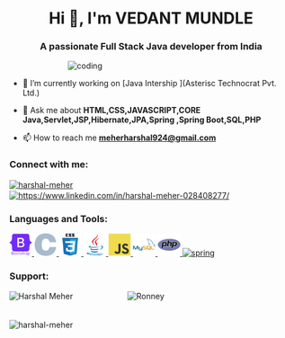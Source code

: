 <h1 align="center">Hi 👋, I'm VEDANT MUNDLE</h1>
<h3 align="center">A passionate Full Stack Java developer from India</h3>
<img align="right" alt="coding" width="400" src="https://user-images.githubusercontent.com/55389276/140866485-8fb1c876-9a8f-4d6a-98dc-08c4981eaf70.gif">

<p align="left"> <img src="https://komarev.com/ghpvc/?username=harshalmeher05&label=Profile%20views&color=0e75b6&style=flat" alt="" /> </p>

- 🔭 I’m currently working on [Java Intership ](Asterisc Technocrat Pvt. Ltd.)

- 💬 Ask me about **HTML,CSS,JAVASCRIPT,CORE Java,Servlet,JSP,Hibernate,JPA,Spring ,Spring Boot,SQL,PHP**

- 📫 How to reach me **meherharshal924@gmail.com**

<h3 align="left">Connect with me:</h3>
<p align="left">
<a href="https://dev.to/harshal-meher" target="blank"><img align="center" src="https://raw.githubusercontent.com/rahuldkjain/github-profile-readme-generator/master/src/images/icons/Social/devto.svg" alt="harshal-meher" height="30" width="40" /></a>
<a href="https://linkedin.com/in/https://www.linkedin.com/in/harshal-meher-028408277/" target="blank"><img align="center" src="https://raw.githubusercontent.com/rahuldkjain/github-profile-readme-generator/master/src/images/icons/Social/linked-in-alt.svg" alt="https://www.linkedin.com/in/harshal-meher-028408277/" height="30" width="40" /></a>
</p>

<h3 align="left">Languages and Tools:</h3>
<p align="left"> <a href="https://getbootstrap.com" target="_blank" rel="noreferrer"> <img src="https://raw.githubusercontent.com/devicons/devicon/master/icons/bootstrap/bootstrap-plain-wordmark.svg" alt="bootstrap" width="40" height="40"/> </a> <a href="https://www.cprogramming.com/" target="_blank" rel="noreferrer"> <img src="https://raw.githubusercontent.com/devicons/devicon/master/icons/c/c-original.svg" alt="c" width="40" height="40"/> </a> <a href="https://www.w3schools.com/css/" target="_blank" rel="noreferrer"> <img src="https://raw.githubusercontent.com/devicons/devicon/master/icons/css3/css3-original-wordmark.svg" alt="css3" width="40" height="40"/> </a> <a href="https://www.java.com" target="_blank" rel="noreferrer"> <img src="https://raw.githubusercontent.com/devicons/devicon/master/icons/java/java-original.svg" alt="java" width="40" height="40"/> </a> <a href="https://developer.mozilla.org/en-US/docs/Web/JavaScript" target="_blank" rel="noreferrer"> <img src="https://raw.githubusercontent.com/devicons/devicon/master/icons/javascript/javascript-original.svg" alt="javascript" width="40" height="40"/> </a> <a href="https://www.mysql.com/" target="_blank" rel="noreferrer"> <img src="https://raw.githubusercontent.com/devicons/devicon/master/icons/mysql/mysql-original-wordmark.svg" alt="mysql" width="40" height="40"/> </a> <a href="https://www.php.net" target="_blank" rel="noreferrer"> <img src="https://raw.githubusercontent.com/devicons/devicon/master/icons/php/php-original.svg" alt="php" width="40" height="40"/> </a> <a href="https://spring.io/" target="_blank" rel="noreferrer"> <img src="https://www.vectorlogo.zone/logos/springio/springio-icon.svg" alt="spring" width="40" height="40"/> </a> </p>

<h3 align="left">Support:</h3>
<p><a href="https://www.buymeacoffee.com/Harshal Meher"> <img align="left" src="https://cdn.buymeacoffee.com/buttons/v2/default-yellow.png" height="50" width="210" alt="Harshal Meher" /></a><a href="https://ko-fi.com/Ronney"> <img align="left" src="https://cdn.ko-fi.com/cdn/kofi3.png?v=3" height="50" width="210" alt="Ronney" /></a></p><br><br>

<p><img align="center" src="https://github-readme-stats.vercel.app/api/top-langs?username=harshal-meher&show_icons=true&locale=en&layout=compact" alt="harshal-meher" /></p>
